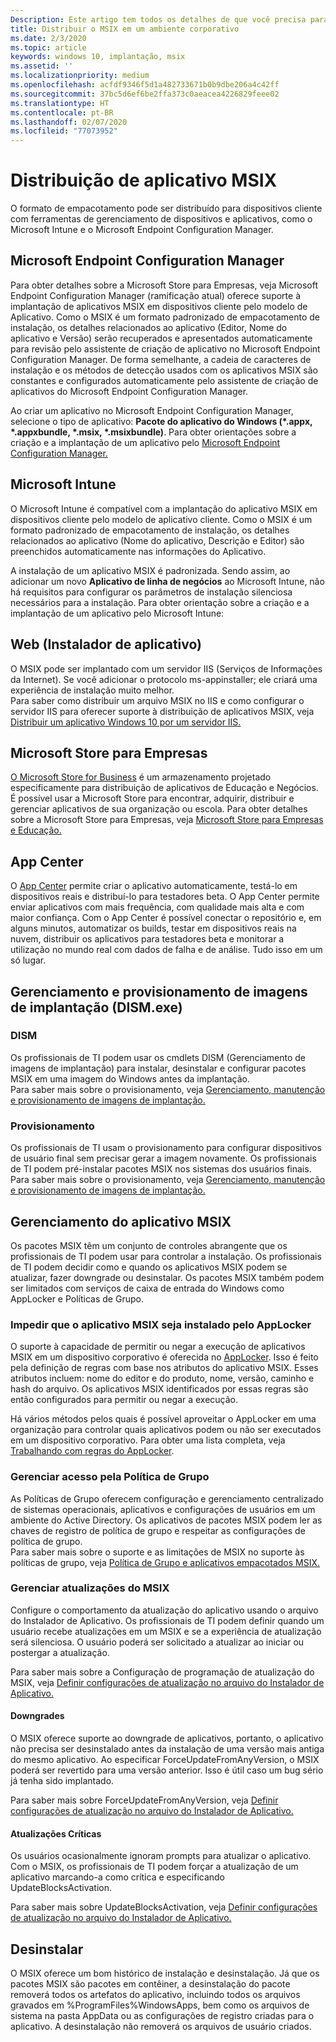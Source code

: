 ```yaml
---
Description: Este artigo tem todos os detalhes de que você precisa para gerenciar a implantação de aplicativos MSIX em um ambiente empresarial.  Este artigo destina-se a profissionais de TI e corporativos.
title: Distribuir o MSIX em um ambiente corporativo
ms.date: 2/3/2020
ms.topic: article
keywords: windows 10, implantação, msix
ms.assetid: ''
ms.localizationpriority: medium
ms.openlocfilehash: acfdf9346f5d1a482733671b0b9dbe206a4c42ff
ms.sourcegitcommit: 37bc5d6ef6be2ffa373c0aeacea4226829feee02
ms.translationtype: HT
ms.contentlocale: pt-BR
ms.lasthandoff: 02/07/2020
ms.locfileid: "77073952"
---
```

#   <a name="msix-app-distribution"></a>Distribuição de aplicativo MSIX
O formato de empacotamento pode ser distribuído para dispositivos cliente com ferramentas de gerenciamento de dispositivos e aplicativos, como o Microsoft Intune e o Microsoft Endpoint Configuration Manager. 

##  <a name="microsoft-endpoint-configuration-manager"></a>Microsoft Endpoint Configuration Manager 
Para obter detalhes sobre a Microsoft Store para Empresas, veja Microsoft Endpoint Configuration Manager (ramificação atual) oferece suporte à implantação de aplicativos MSIX em dispositivos cliente pelo modelo de Aplicativo. Como o MSIX é um formato padronizado de empacotamento de instalação, os detalhes relacionados ao aplicativo (Editor, Nome do aplicativo e Versão) serão recuperados e apresentados automaticamente para revisão pelo assistente de criação de aplicativo no Microsoft Endpoint Configuration Manager. De forma semelhante, a cadeia de caracteres de instalação e os métodos de detecção usados com os aplicativos MSIX são constantes e configurados automaticamente pelo assistente de criação de aplicativos do Microsoft Endpoint Configuration Manager.

Ao criar um aplicativo no Microsoft Endpoint Configuration Manager, selecione o tipo de aplicativo: <b>Pacote do aplicativo do Windows (*.appx, *.appxbundle, *.msix, *.msixbundle)</b>. Para obter orientações sobre a criação e a implantação de um aplicativo pelo [Microsoft Endpoint Configuration Manager.](https://docs.microsoft.com/configmgr/apps/get-started/create-and-deploy-an-application)

## <a name="microsoft-intune"></a>Microsoft Intune

O Microsoft Intune é compatível com a implantação do aplicativo MSIX em dispositivos cliente pelo modelo de aplicativo cliente. Como o MSIX é um formato padronizado de empacotamento de instalação, os detalhes relacionados ao aplicativo (Nome do aplicativo, Descrição e Editor) são preenchidos automaticamente nas informações do Aplicativo.

A instalação de um aplicativo MSIX é padronizada. Sendo assim, ao adicionar um novo <b>Aplicativo de linha de negócios</b> ao Microsoft Intune, não há requisitos para configurar os parâmetros de instalação silenciosa necessários para a instalação. Para obter orientação sobre a criação e a implantação de um aplicativo pelo Microsoft Intune: 

## <a name="web-app-installer"></a>Web (Instalador de aplicativo)

O MSIX pode ser implantado com um servidor IIS (Serviços de Informações da Internet).  Se você adicionar o protocolo ms-appinstaller; ele criará uma experiência de instalação muito melhor.  
Para saber como distribuir um arquivo MSIX no IIS e como configurar o servidor IIS para oferecer suporte à distribuição de aplicativos MSIX, veja [Distribuir um aplicativo Windows 10 por um servidor IIS.](https://docs.microsoft.com/windows/msix/app-installer/web-install-iis)

## <a name="microsoft-store-for-business"></a>Microsoft Store para Empresas

[O Microsoft Store for Business](https://businessstore.microsoft.com/store) é um armazenamento projetado especificamente para distribuição de aplicativos de Educação e Negócios. É possível usar a Microsoft Store para encontrar, adquirir, distribuir e gerenciar aplicativos de sua organização ou escola.  Para obter detalhes sobre a Microsoft Store para Empresas, veja [Microsoft Store para Empresas e Educação.](https://docs.microsoft.com/microsoft-store/)

## <a name="app-center"></a>App Center

O [App Center](https://appcenter.ms/) permite criar o aplicativo automaticamente, testá-lo em dispositivos reais e distribuí-lo para testadores beta.  O App Center permite enviar aplicativos com mais frequência, com qualidade mais alta e com maior confiança.  Com o App Center é possível conectar o repositório e, em alguns minutos, automatizar os builds, testar em dispositivos reais na nuvem, distribuir os aplicativos para testadores beta e monitorar a utilização no mundo real com dados de falha e de análise. Tudo isso em um só lugar.


## <a name="deployment-image-servicing-and-management-dismexe-and-provisioning"></a>Gerenciamento e provisionamento de imagens de implantação (DISM.exe)

### <a name="dism"></a>DISM
Os profissionais de TI podem usar os cmdlets DISM (Gerenciamento de imagens de implantação) para instalar, desinstalar e configurar pacotes MSIX em uma imagem do Windows antes da implantação.  
Para saber mais sobre o provisionamento, veja [Gerenciamento, manutenção e provisionamento de imagens de implantação.](managing-your-msix-deployment-dism-provisioning.md)

### <a name="provisioning"></a>Provisionamento
Os profissionais de TI usam o provisionamento para configurar dispositivos de usuário final sem precisar gerar a imagem novamente.  Os profissionais de TI podem pré-instalar pacotes MSIX nos sistemas dos usuários finais.
Para saber mais sobre o provisionamento, veja [Gerenciamento, manutenção e provisionamento de imagens de implantação.](managing-your-msix-deployment-dism-provisioning.md)

## <a name="managing-your-msix-app"></a>Gerenciamento do aplicativo MSIX

Os pacotes MSIX têm um conjunto de controles abrangente que os profissionais de TI podem usar para controlar a instalação.  Os profissionais de TI podem decidir como e quando os aplicativos MSIX podem se atualizar, fazer downgrade ou desinstalar.  Os pacotes MSIX também podem ser limitados com serviços de caixa de entrada do Windows como AppLocker e Políticas de Grupo. 

### <a name="prevent-msix-app-installs-through-applocker"></a>Impedir que o aplicativo MSIX seja instalado pelo AppLocker

O suporte à capacidade de permitir ou negar a execução de aplicativos MSIX em um dispositivo corporativo é oferecida no [AppLocker](https://docs.microsoft.com/windows/security/threat-protection/windows-defender-application-control/applocker/applocker-overview). Isso é feito pela definição de regras com base nos atributos do aplicativo MSIX. Esses atributos incluem: nome do editor e do produto, nome, versão, caminho e hash do arquivo. Os aplicativos MSIX identificados por essas regras são então configurados para permitir ou negar a execução.

Há vários métodos pelos quais é possível aproveitar o AppLocker em uma organização para controlar quais aplicativos podem ou não ser executados em um dispositivo corporativo. Para obter uma lista completa, veja [Trabalhando com regras do AppLocker](https://docs.microsoft.com/windows/security/threat-protection/windows-defender-application-control/applocker/working-with-applocker-rules).

### <a name="manage-access-through-group-policy"></a>Gerenciar acesso pela Política de Grupo

As Políticas de Grupo oferecem configuração e gerenciamento centralizado de sistemas operacionais, aplicativos e configurações de usuários em um ambiente do Active Directory. Os aplicativos de pacotes MSIX podem ler as chaves de registro de política de grupo e respeitar as configurações de política de grupo.  
Para saber mais sobre o suporte e as limitações de MSIX no suporte às políticas de grupo, veja [Política de Grupo e aplicativos empacotados MSIX.](https://review.docs.microsoft.com/windows/msix/group-policy-msix)

### <a name="manage-msix-updates"></a>Gerenciar atualizações do MSIX

Configure o comportamento da atualização do aplicativo usando o arquivo do Instalador de Aplicativo.  Os profissionais de TI podem definir quando um usuário recebe atualizações em um MSIX e se a experiência de atualização será silenciosa.  O usuário poderá ser solicitado a atualizar ao iniciar ou postergar a atualização.    

Para saber mais sobre a Configuração de programação de atualização do MSIX, veja [Definir configurações de atualização no arquivo do Instalador de Aplicativo.](https://docs.microsoft.com/windows/msix/app-installer/update-settings)

#### <a name="downgrades"></a>Downgrades

O MSIX oferece suporte ao downgrade de aplicativos, portanto, o aplicativo não precisa ser desinstalado antes da instalação de uma versão mais antiga do mesmo aplicativo. Ao especificar ForceUpdateFromAnyVersion, o MSIX poderá ser revertido para uma versão anterior. Isso é útil caso um bug sério já tenha sido implantado.  

Para saber mais sobre ForceUpdateFromAnyVersion, veja [Definir configurações de atualização no arquivo do Instalador de Aplicativo.](https://docs.microsoft.com/windows/msix/app-installer/update-settings)

#### <a name="critical-updates"></a>Atualizações Críticas

Os usuários ocasionalmente ignoram prompts para atualizar o aplicativo.  Com o MSIX, os profissionais de TI podem forçar a atualização de um aplicativo marcando-a como crítica e especificando UpdateBlocksActivation.

Para saber mais sobre UpdateBlocksActivation, veja [Definir configurações de atualização no arquivo do Instalador de Aplicativo.](https://docs.microsoft.com/windows/msix/app-installer/update-settings)

## <a name="uninstall"></a>Desinstalar

O MSIX oferece um bom histórico de instalação e desinstalação.  Já que os pacotes MSIX são pacotes em contêiner, a desinstalação do pacote removerá todos os artefatos do aplicativo, incluindo todos os arquivos gravados em %ProgramFiles%WindowsApps, bem como os arquivos de sistema na pasta AppData ou as configurações de registro criadas para o aplicativo.  A desinstalação não removerá os arquivos de usuário criados.
